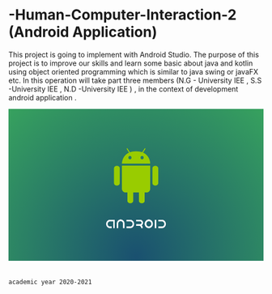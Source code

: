   # -Human-Computer-Interaction-2 (Android Application)
  
   This project is going to implement with Android Studio. The purpose of this project is to improve our skills and learn some basic about java and kotlin using object oriented
   programming which is similar to java swing or javaFX etc. In this operation will take part three members (N.G - University IEE , S.S -University IEE , N.D -University IEE ) , in the context of development android application .
    
  <img src="image/androidview.jpeg" width="100%" height="300" >


                                                                        
                                                                                                           academic year 2020-2021
